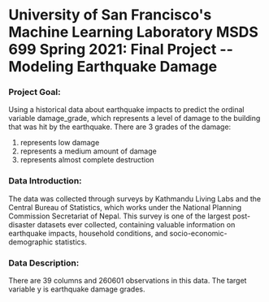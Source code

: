 # University of San Francisco's Machine Learning Laboratory MSDS 699 Spring 2021: Final Project -- Modeling Earthquake Damage 

### Project Goal: 
Using a historical data about earthquake impacts to predict the ordinal variable damage_grade, which represents a level of damage to the building that was hit by the earthquake. 
There are 3 grades of the damage:

1. represents low damage
2. represents a medium amount of damage
3. represents almost complete destruction

### Data Introduction: 
The data was collected through surveys by Kathmandu Living Labs and the Central Bureau of Statistics, which works under the National Planning Commission Secretariat of Nepal. 
This survey is one of the largest post-disaster datasets ever collected, containing valuable information on earthquake impacts, household conditions, and socio-economic-demographic statistics.

### Data Description:
There are 39 columns and 260601 observations in this data. The target variable y is earthquake damage grades. 
